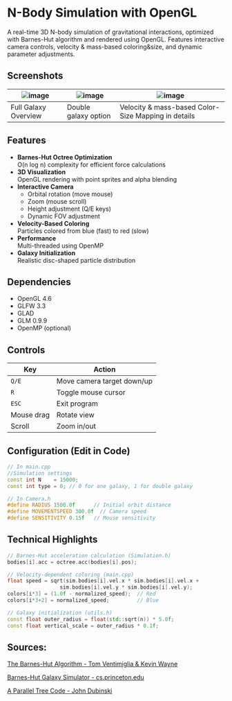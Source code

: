 
# N-Body Simulation with OpenGL

A real-time 3D N-body simulation of gravitational interactions, optimized with Barnes-Hut algorithm and rendered using OpenGL. Features interactive camera controls, velocity & mass-based coloring&size, and dynamic parameter adjustments.

## Screenshots

| ![image](https://github.com/user-attachments/assets/ee677e8a-0486-4b43-9d15-909dde6807a8) | ![image](https://github.com/user-attachments/assets/1c9ad6cf-79cf-45d9-bf6f-4a2e37430422) | ![image](https://github.com/user-attachments/assets/e5a6a5b3-f657-459e-be73-611edd1b6e70) |
|------------------------------------------------------------------------------------------------------------------------------------------------------------------------------------------|------------------------------------------------------------------------------------------------------------------------------------------------------------------------------------------|------------------------------------------------------------------------------------------------------------------------------------------------------------------------------------------|
| Full Galaxy Overview                                                                                                                                                                     | Double galaxy option                                                                                                                                                               | Velocity & mass-based  Color-Size Mapping in details                                                                                                                                                            |


## Features
- **Barnes-Hut Octree Optimization**  
  O(n log n) complexity for efficient force calculations
- **3D Visualization**  
  OpenGL rendering with point sprites and alpha blending
- **Interactive Camera**  
  - Orbital rotation (move mouse)  
  - Zoom (mouse scroll)  
  - Height adjustment (Q/E keys)  
  - Dynamic FOV adjustment
- **Velocity-Based Coloring**  
  Particles colored from blue (fast) to red (slow)
- **Performance**  
  Multi-threaded using OpenMP
- **Galaxy Initialization**  
  Realistic disc-shaped particle distribution

## Dependencies
- OpenGL 4.6
- GLFW 3.3
- GLAD
- GLM 0.9.9
- OpenMP (optional)

## Controls
| Key           | Action                          |
|---------------|---------------------------------|
| `Q/E`         | Move camera target down/up     |
| `R`           | Toggle mouse cursor            |
| `ESC`         | Exit program                   |
| Mouse drag    | Rotate view                    |
| Scroll        | Zoom in/out                    |

## Configuration (Edit in Code)
```cpp
// In main.cpp
//Simulation settings
const int N    = 15000;
const int type = 0; // 0 for one galaxy, 1 for double galaxy

// In Camera.h
#define RADIUS 1500.0f      // Initial orbit distance
#define MOVEMENTSPEED 300.0f  // Camera speed
#define SENSITIVITY 0.15f   // Mouse sensitivity
```

## Technical Highlights
```cpp
// Barnes-Hut acceleration calculation (Simulation.h)
bodies[i].acc = octree.acc(bodies[i].pos);

// Velocity-dependent coloring (main.cpp)
float speed = sqrt(sim.bodies[i].vel.x * sim.bodies[i].vel.x + 
                 sim.bodies[i].vel.y * sim.bodies[i].vel.y);
colors[i*3] = (1.0f - normalized_speed);  // Red
colors[i*3+2] = normalized_speed;         // Blue

// Galaxy initialization (utils.h)
const float outer_radius = float(std::sqrt(n)) * 5.0f;
const float vertical_scale = outer_radius * 0.1f;
```

## Sources:
[The Barnes-Hut Algorithm - Tom Ventimiglia & Kevin Wayne](https://arborjs.org/docs/barnes-hut)

[Barnes-Hut Galaxy Simulator - cs.princeton.edu](https://www.cs.princeton.edu/courses/archive/fall03/cs126/assignments/barnes-hut.html)

[A Parallel Tree Code - John Dubinski](https://arxiv.org/pdf/astro-ph/9603097)

